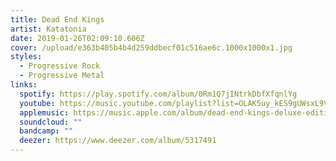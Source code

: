 ```yaml
---
title: Dead End Kings
artist: Katatonia
date: 2019-01-26T02:09:10.606Z
cover: /upload/e363b405b4b4d259ddbecf01c516ae6c.1000x1000x1.jpg
styles:
  - Progressive Rock
  - Progressive Metal
links:
  spotify: https://play.spotify.com/album/0Rm1Q7jINtrkDbfXfqnlYg
  youtube: https://music.youtube.com/playlist?list=OLAK5uy_kES9gUWsxL9Vv2oJyuTtQeqDk1RrnCLi0
  applemusic: https://music.apple.com/album/dead-end-kings-deluxe-edition/675838299
  soundcloud: ""
  bandcamp: ""
  deezer: https://www.deezer.com/album/5317491
---
```

